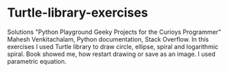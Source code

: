 # Turtle-library-exercises
Solutions "Python Playground Geeky Projects for the Curioys Programmer" Mahesh Venkitachalam, Python documentation, Stack Overflow.
In this exercises I used Turtle library to draw circle, ellipse, spiral and logarithmic spiral. Book showed me, how restart drawing
or save as an image. I used parametric equation.
